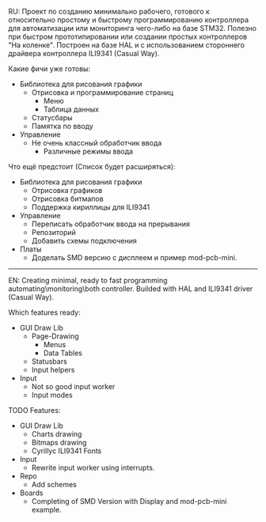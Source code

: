 RU:
Проект по созданию минимально рабочего, готового к относительно простому и быстрому программированию контроллера для автоматизации или мониторинга чего-либо на базе STM32. Полезно при быстром прототипировании или создании простых контроллеров "На коленке".
Построен на базе HAL и с использованием стороннего драйвера контроллера ILI9341 (Casual Way).

Какие фичи уже готовы:
- Библиотека для рисования графики
    - Отрисовка и программирование страниц
        - Меню
        - Таблица данных
    - Статусбары
    - Памятка по вводу
- Управление
    - Не очень классный обработчик ввода 
        - Различные режимы ввода

Что ещё предстоит (Список будет расширяться):
- Библиотека для рисования графики
    - Отрисовка графиков
    - Отрисовка битмапов
    - Поддержка кириллицы для ILI9341
- Управление
    - Переписать обработчик ввода на прерывания
    - Репозиторий
    - Добавить схемы подключения
- Платы
    - Доделать SMD версию с дисплеем и пример mod-pcb-mini.
____

EN:
Creating minimal, ready to fast programming automating\monitoring\both controller. Builded with HAL and ILI9341 driver (Casual Way).

Which features ready:
- GUI Draw Lib
    - Page-Drawing
        - Menus
        - Data Tables
    - Statusbars
    - Input helpers
- Input
    - Not so good input worker
    - Input modes

TODO Features:
- GUI Draw Lib
    - Charts drawing
    - Bitmaps drawing
    - Cyrillyc ILI9341 Fonts
- Input
    - Rewrite input worker using interrupts.
- Repo
    - Add schemes
- Boards
    - Completing of SMD Version with Display and mod-pcb-mini example.
